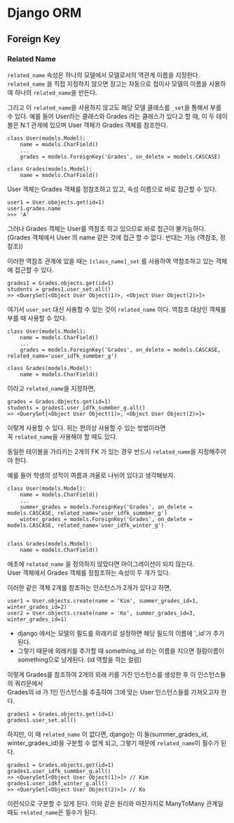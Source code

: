 # Django ORM

## Foreign Key

### Related Name

`related_name` 속성은 하나의 모델에서 모델로서의 역관계 이름을 지정한다.  
`related_name` 을 직접 지정하지 않으면 장고는 자동으로 접미사 모델의 이름을 사용하여 하나의 `related_name`을 만든다.

그리고 이 `related_name`을 사용하지 않고도 해당 모델 클래스를 `_set`을 통해서 부를 수 있다.
예를 들어 User라는 클래스와 Grades 라는 클래스가 있다고 할 때, 이 두 테이블은 N:1 관게에 있으며 User 객체가 Grades 객체를 참조한다.

```
class User(models.Model):
    name = models.CharField()
    ...
    grades = models.ForeignKey('Grades', on_delete = models.CASCASE)

class Grades(models.Model):
    name = models.CharField()
```

User 객체는 Grades 객체를 정참조하고 있고, 속성 이름으로 바로 접근할 수 있다.

```
user1 = User.obejects.get(id=1)
user1.grades.name
>>> 'A'
```

그러나 Grades 객체는 User를 역참조 하고 있으므로 바로 접근이 불가능하다.  
(Grades 객체에서 User 의 name 같은 것에 접근 할 수 없다. 반대는 가능 (역참조, 정참조))

이러한 역참조 관계에 있을 때는 `[class_name]_set` 를 사용하여 역참조하고 있는 객체에 접근할 수 있다.

```
grades1 = Grades.objects.get(id=1)
students = grades1.user_set.all()
>> <QuerySet[<Object User Object(1)>, <Object User Object(2)>]>
```

여기서 `user_set` 대신 사용할 수 있는 것이 `related_name` 이다.
역참조 대상인 객체를 부를 때 사용할 수 있다.

```
class User(models.Model):
    name = models.CharField()
    ...
    grades = models.ForeignKey('Grades', on_delete = models.CASCASE, related_name='user_idfk_summber_g')

class Grades(models.Model):
    name = models.CharField()
```

이라고 `related_name`을 지정하면,

```
grades = Grades.Objects.get(id=1)
students = grades1.user_idfk_summber_g.all()
>> <QuerySet[<Object User Object(1)>, <Object User Object(2)>]>
```

이렇게 사용할 수 있다. 위는 편의상 사용할 수 있는 방법이라면  
꼭 `related_name`을 사용해야 할 때도 있다.

동일한 테이블을 가리키는 2개의 FK 가 있는 경우 반드시 `related_name`을 지정해주어야 한다.

예를 들어 학생의 성적이 여름과 겨울로 나뉘어 있다고 생각해보자.

```
class User(models.Model):
    name = models.CharField()
    ...
    summer_grades = models.ForeignKey('Grades', on_delete = models.CASCASE, related_name='user_idfk_summber_g')
    winter_grades = models.ForeignKey('Grades', on_delete = models.CASCASE, related_name='user_idfk_winter_g')


class Grades(models.Model):
    name = models.CharField()
```

애초에 `related_name` 을 정의하지 않았다면 마이그레이션이 되지 않는다.  
User 객체에서 Grades 객체를 정참조하는 속성이 두 개가 있다.

이러한 같은 객체 2개를 참조하는 인스턴스가 2개가 있다고 하면,

```
user1 = User.objects.create(name = 'Kim', summer_grades_id=1, winter_grades_id=2)
user2 = User.objects.create(name = 'Ko', summer_grades_id=3, winter_grades_id=1)
```

- django 에서는 모델의 필드를 외래키로 설정하면 해당 필드의 이름에 '\_id'가 추가 된다.
- 그렇기 때문에 외래키를 추가할 때 something_id 라는 이름을 지으면 컬럼이름이 something으로 남게된다. (id 역할을 하는 컬럼)

이렇게 Grades를 참조하여 2개의 외래 키를 가진 인스턴스를 생성한 후 이 인스턴스들의 쿼리문에서  
Grades의 id 가 1인 인스턴스를 추출하여 그에 맞는 User 인스턴스들를 가져오고자 한다.

```
grades1 = Grades.objects.get(id=1)
grades1.user_set.all()
```

하지만, 이 때 `related_name` 이 없다면, django는 이 둘(summer_grades_id, winter_grades_id)을 구분할 수 없게 되고,
그렇기 때문에 `related_name`이 필수가 된다.

```
grades1 = Grades.objects.get(id=1)
grades1.user_idfk_summber_g.all()
>> <QuerySet[<Object User Object(1)>]> // Kim
grades1.user_idkf_winter_g.all()
>> <QuerySet[<Object User Object(2)>]> // Ko
```

이런식으로 구분할 수 있게 된다.
이와 같은 원리와 마찬가지로 ManyToMany 관계일 때도 `related_name`은 필수가 된다.
